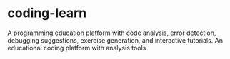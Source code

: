 # coding-learn
A programming education platform with code analysis, error detection, debugging suggestions, exercise generation, and interactive tutorials. An educational coding platform with analysis tools
